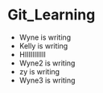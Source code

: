 # Git_Learning
* Wyne is writing
* Kelly is writing
* HIIIIIIIIIII
* Wyne2 is writing
* zy is writing
* Wyne3 is writing


